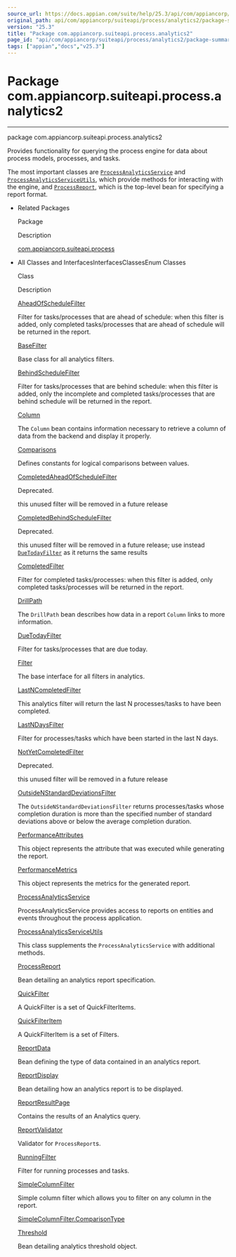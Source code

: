 ```yaml
---
source_url: https://docs.appian.com/suite/help/25.3/api/com/appiancorp/suiteapi/process/analytics2/package-summary.html
original_path: api/com/appiancorp/suiteapi/process/analytics2/package-summary.html
version: "25.3"
title: "Package com.appiancorp.suiteapi.process.analytics2"
page_id: "api/com/appiancorp/suiteapi/process/analytics2/package-summary"
tags: ["appian","docs","v25.3"]
---
```



# Package com.appiancorp.suiteapi.process.analytics2

* * *

package com.appiancorp.suiteapi.process.analytics2

Provides functionality for querying the process engine for data about process models, processes, and tasks.

The most important classes are [`ProcessAnalyticsService`](ProcessAnalyticsService.html "interface in com.appiancorp.suiteapi.process.analytics2") and [`ProcessAnalyticsServiceUtils`](ProcessAnalyticsServiceUtils.html "class in com.appiancorp.suiteapi.process.analytics2"), which provide methods for interacting with the engine, and [`ProcessReport`](ProcessReport.html "class in com.appiancorp.suiteapi.process.analytics2"), which is the top-level bean for specifying a report format.

-   Related Packages

    Package

    Description

    [com.appiancorp.suiteapi.process](../package-summary.html)

-   All Classes and InterfacesInterfacesClassesEnum Classes

    Class

    Description

    [AheadOfScheduleFilter](AheadOfScheduleFilter.html "class in com.appiancorp.suiteapi.process.analytics2")

    Filter for tasks/processes that are ahead of schedule: when this filter is added, only completed tasks/processes that are ahead of schedule will be returned in the report.

    [BaseFilter](BaseFilter.html "class in com.appiancorp.suiteapi.process.analytics2")

    Base class for all analytics filters.

    [BehindScheduleFilter](BehindScheduleFilter.html "class in com.appiancorp.suiteapi.process.analytics2")

    Filter for tasks/processes that are behind schedule: when this filter is added, only the incomplete and completed tasks/processes that are behind schedule will be returned in the report.

    [Column](Column.html "class in com.appiancorp.suiteapi.process.analytics2")

    The `Column` bean contains information necessary to retrieve a column of data from the backend and display it properly.

    [Comparisons](Comparisons.html "class in com.appiancorp.suiteapi.process.analytics2")

    Defines constants for logical comparisons between values.

    [CompletedAheadOfScheduleFilter](CompletedAheadOfScheduleFilter.html "class in com.appiancorp.suiteapi.process.analytics2")

    Deprecated.

    this unused filter will be removed in a future release

    [CompletedBehindScheduleFilter](CompletedBehindScheduleFilter.html "class in com.appiancorp.suiteapi.process.analytics2")

    Deprecated.

    this unused filter will be removed in a future release; use instead [`DueTodayFilter`](DueTodayFilter.html "class in com.appiancorp.suiteapi.process.analytics2") as it returns the same results

    [CompletedFilter](CompletedFilter.html "class in com.appiancorp.suiteapi.process.analytics2")

    Filter for completed tasks/processes: when this filter is added, only completed tasks/processes will be returned in the report.

    [DrillPath](DrillPath.html "class in com.appiancorp.suiteapi.process.analytics2")

    The `DrillPath` bean describes how data in a report `Column` links to more information.

    [DueTodayFilter](DueTodayFilter.html "class in com.appiancorp.suiteapi.process.analytics2")

    Filter for tasks/processes that are due today.

    [Filter](Filter.html "interface in com.appiancorp.suiteapi.process.analytics2")

    The base interface for all filters in analytics.

    [LastNCompletedFilter](LastNCompletedFilter.html "class in com.appiancorp.suiteapi.process.analytics2")

    This analytics filter will return the last N processes/tasks to have been completed.

    [LastNDaysFilter](LastNDaysFilter.html "class in com.appiancorp.suiteapi.process.analytics2")

    Filter for processes/tasks which have been started in the last N days.

    [NotYetCompletedFilter](NotYetCompletedFilter.html "class in com.appiancorp.suiteapi.process.analytics2")

    Deprecated.

    this unused filter will be removed in a future release

    [OutsideNStandardDeviationsFilter](OutsideNStandardDeviationsFilter.html "class in com.appiancorp.suiteapi.process.analytics2")

    The `OutsideNStandardDeviationsFilter` returns processes/tasks whose completion duration is more than the specified number of standard deviations above or below the average completion duration.

    [PerformanceAttributes](PerformanceAttributes.html "class in com.appiancorp.suiteapi.process.analytics2")

    This object represents the attribute that was executed while generating the report.

    [PerformanceMetrics](PerformanceMetrics.html "class in com.appiancorp.suiteapi.process.analytics2")

    This object represents the metrics for the generated report.

    [ProcessAnalyticsService](ProcessAnalyticsService.html "interface in com.appiancorp.suiteapi.process.analytics2")

    ProcessAnalyticsService provides access to reports on entities and events throughout the process application.

    [ProcessAnalyticsServiceUtils](ProcessAnalyticsServiceUtils.html "class in com.appiancorp.suiteapi.process.analytics2")

    This class supplements the `ProcessAnalyticsService` with additional methods.

    [ProcessReport](ProcessReport.html "class in com.appiancorp.suiteapi.process.analytics2")

    Bean detailing an analytics report specification.

    [QuickFilter](QuickFilter.html "class in com.appiancorp.suiteapi.process.analytics2")

    A QuickFilter is a set of QuickFilterItems.

    [QuickFilterItem](QuickFilterItem.html "class in com.appiancorp.suiteapi.process.analytics2")

    A QuickFilterItem is a set of Filters.

    [ReportData](ReportData.html "class in com.appiancorp.suiteapi.process.analytics2")

    Bean defining the type of data contained in an analytics report.

    [ReportDisplay](ReportDisplay.html "class in com.appiancorp.suiteapi.process.analytics2")

    Bean detailing how an analytics report is to be displayed.

    [ReportResultPage](ReportResultPage.html "class in com.appiancorp.suiteapi.process.analytics2")

    Contains the results of an Analytics query.

    [ReportValidator](ReportValidator.html "class in com.appiancorp.suiteapi.process.analytics2")

    Validator for `ProcessReport`s.

    [RunningFilter](RunningFilter.html "class in com.appiancorp.suiteapi.process.analytics2")

    Filter for running processes and tasks.

    [SimpleColumnFilter](SimpleColumnFilter.html "class in com.appiancorp.suiteapi.process.analytics2")

    Simple column filter which allows you to filter on any column in the report.

    [SimpleColumnFilter.ComparisonType](SimpleColumnFilter.ComparisonType.html "enum class in com.appiancorp.suiteapi.process.analytics2")

    [Threshold](Threshold.html "class in com.appiancorp.suiteapi.process.analytics2")

    Bean detailing analytics threshold object.